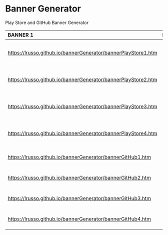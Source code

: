 # Banner Generator
Play Store and GitHub Banner Generator

| BANNER 1  | DETAILS  |
| :------------ |:---------------:|
| https://lrusso.github.io/bannerGenerator/bannerPlayStore1.htm | Play Store Banner 1 | 
| https://lrusso.github.io/bannerGenerator/bannerPlayStore2.htm | Play Store Banner 2 | 
| https://lrusso.github.io/bannerGenerator/bannerPlayStore3.htm | Play Store Banner 3 Mini | 
| https://lrusso.github.io/bannerGenerator/bannerPlayStore4.htm | Play Store Banner 4 Mini | 
| https://lrusso.github.io/bannerGenerator/bannerGitHub1.htm | GitHub Banner 1 | 
| https://lrusso.github.io/bannerGenerator/bannerGitHub2.htm | GitHub Banner 2 | 
| https://lrusso.github.io/bannerGenerator/bannerGitHub3.htm | GitHub Banner 3 Mini | 
| https://lrusso.github.io/bannerGenerator/bannerGitHub4.htm | GitHub Banner 4 Mini | 
